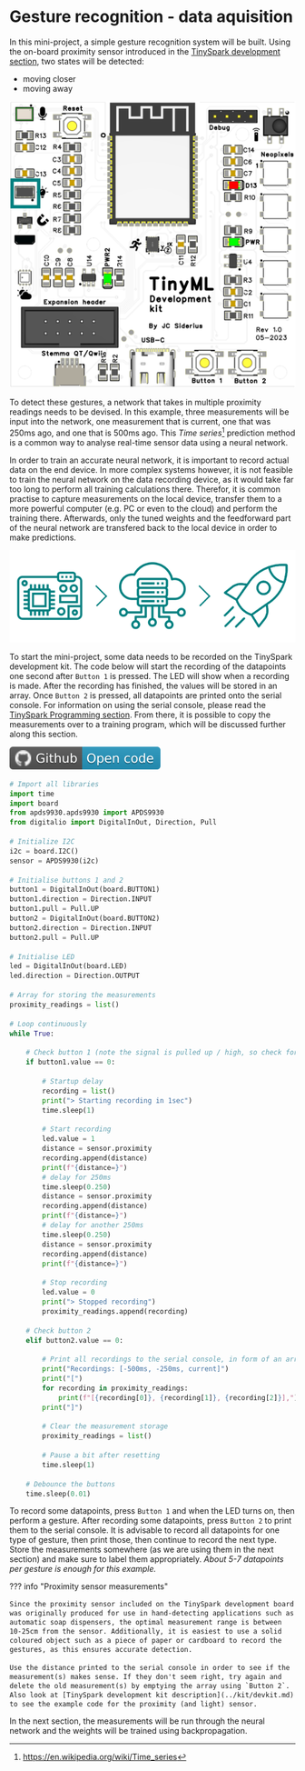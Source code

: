 # Gesture recognition - data aquisition

In this mini-project, a simple gesture recognition system will be built. Using the on-board proximity sensor introduced in the [TinySpark development section](../kit/devkit.md), two states will be detected: 

- moving closer
- moving away

![TinySpark development kit proximity sensor](../assets/images/devboard_prox_sensor.png)

To detect these gestures, a network that takes in multiple proximity readings needs to be devised. In this example, three measurements will be input into the network, one measurement that is current, one that was 250ms ago, and one that is 500ms ago. This _Time series_[^1] prediction method is a common way to analyse real-time sensor data using a neural network.

[^1]:<https://en.wikipedia.org/wiki/Time_series>

In order to train an accurate neural network, it is important to record actual data on the end device. In more complex systems however, it is not feasible to train the neural network on the data recording device, as it would take far too long to perform all training calculations there. Therefor, it is common practise to capture measurements on the local device, transfer them to a more powerful computer (e.g. PC or even to the cloud) and perform the training there. Afterwards, only the tuned weights and the feedforward part of the neural network are transfered back to the local device in order to make predictions.

![Recording data locally, processing / training remote, deploy locally](../assets/images/micro_cloud_deploy.png)

To start the mini-project, some data needs to be recorded on the TinySpark development kit. The code below will start the recording of the datapoints one second after `Button 1` is pressed. The LED will show when a recording is made. After the recording has finished, the values will be stored in an array. Once `Button 2` is pressed, all datapoints are printed onto the serial console. For information on using the serial console, please read the [TinySpark Programming section](../kit/programming.md). From there, it is possible to copy the measurements over to a training program, which will be discussed further along this section.

[![Open In Github](../assets/images/github-badge.svg)](../assets/examples/gesture_data_recording.py)

```python title="gesture_data_recording.py"
# Import all libraries
import time
import board
from apds9930.apds9930 import APDS9930
from digitalio import DigitalInOut, Direction, Pull

# Initialize I2C
i2c = board.I2C()
sensor = APDS9930(i2c)

# Initialise buttons 1 and 2
button1 = DigitalInOut(board.BUTTON1)
button1.direction = Direction.INPUT
button1.pull = Pull.UP
button2 = DigitalInOut(board.BUTTON2)
button2.direction = Direction.INPUT
button2.pull = Pull.UP

# Initialise LED
led = DigitalInOut(board.LED)
led.direction = Direction.OUTPUT

# Array for storing the measurements
proximity_readings = list()

# Loop continuously
while True:

    # Check button 1 (note the signal is pulled up / high, so check for low signal)
    if button1.value == 0:

        # Startup delay
        recording = list()
        print("> Starting recording in 1sec")
        time.sleep(1)

        # Start recording
        led.value = 1
        distance = sensor.proximity
        recording.append(distance)
        print(f"{distance=}")
        # delay for 250ms
        time.sleep(0.250)
        distance = sensor.proximity
        recording.append(distance)
        print(f"{distance=}")
        # delay for another 250ms
        time.sleep(0.250)
        distance = sensor.proximity
        recording.append(distance)
        print(f"{distance=}")

        # Stop recording
        led.value = 0
        print("> Stopped recording")
        proximity_readings.append(recording)

    # Check button 2
    elif button2.value == 0:

        # Print all recordings to the serial console, in form of an array
        print("Recordings: [-500ms, -250ms, current]")
        print("[")
        for recording in proximity_readings:
            print(f"[{recording[0]}, {recording[1]}, {recording[2]}],")
        print("]")

        # Clear the measurement storage
        proximity_readings = list()
        
        # Pause a bit after resetting
        time.sleep(1)

    # Debounce the buttons
    time.sleep(0.01)
```

To record some datapoints, press `Button 1` and when the LED turns on, then perform a gesture. After recording some datapoints, press `Button 2` to print them to the serial console. It is advisable to record all datapoints for one type of gesture, then print those, then continue to record the next type. Store the measurements somewhere (as we are using them in the next section) and make sure to label them appropriately. _About 5-7 datapoints per gesture is enough for this example._

??? info "Proximity sensor measurements"

    Since the proximity sensor included on the TinySpark development board was originally produced for use in hand-detecting applications such as automatic soap dispensers, the optimal measurement range is between 10-25cm from the sensor. Additionally, it is easiest to use a solid coloured object such as a piece of paper or cardboard to record the gestures, as this ensures accurate detection.

    Use the distance printed to the serial console in order to see if the measurement(s) makes sense. If they don't seem right, try again and delete the old measurement(s) by emptying the array using `Button 2`. Also look at [TinySpark development kit description](../kit/devkit.md) to see the example code for the proximity (and light) sensor.

In the next section, the measurements will be run through the neural network and the weights will be trained using backpropagation.